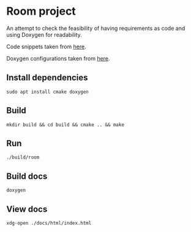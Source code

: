 # Room project

An attempt to check the feasibility of having requirements as code and using Doxygen for readability.

Code snippets taken from [here](https://www.programiz.com/cpp-programming/object-class).

Doxygen configurations taken from [here](https://stackoverflow.com/questions/537043/custom-tags-with-doxygen).

## Install dependencies

```
sudo apt install cmake doxygen
```

## Build

```
mkdir build && cd build && cmake .. && make
```

## Run

```
./build/room
```

## Build docs

```
doxygen
```

## View docs

```
xdg-open ./docs/html/index.html
```
